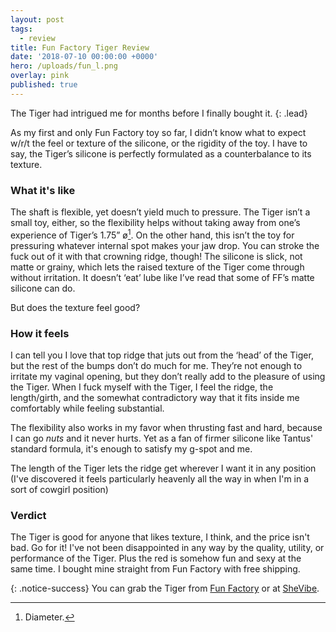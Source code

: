 ```yaml
---
layout: post
tags:
  - review
title: Fun Factory Tiger Review
date: '2018-07-10 00:00:00 +0000'
hero: /uploads/fun_l.png
overlay: pink
published: true
---
```

The Tiger had intrigued me for months before I finally bought it.
{: .lead}

As my first and only Fun Factory toy so far, I didn’t know what to expect w/r/t the feel or texture of the silicone, or the rigidity of the toy. I have to say, the Tiger’s silicone is perfectly formulated as a counterbalance to its texture. <!--break-->

### What it's like

The shaft is flexible, yet doesn’t yield much to pressure. The Tiger isn’t a small toy, either, so the flexibility helps without taking away from one’s experience of Tiger’s 1.75” ø[^1]. On the other hand, this isn’t the toy for pressuring whatever internal spot makes your jaw drop. You can stroke the fuck out of it with that crowning ridge, though! The silicone is slick, not matte or grainy, which lets the raised texture of the Tiger come through without irritation. It doesn’t ‘eat’ lube like I’ve read that some of FF’s matte silicone can do.

But does the texture feel good?

### How it feels

I can tell you I love that top ridge that juts out from the ‘head’ of the Tiger, but the rest of the bumps don’t do much for me. They’re not enough to irritate my vaginal opening, but they don’t really add to the pleasure of using the Tiger. When I fuck myself with the Tiger, I feel the ridge, the length/girth, and the somewhat contradictory way that it fits inside me comfortably while feeling substantial.

The flexibility also works in my favor when thrusting fast and hard, because I can go *nuts* and it never hurts. Yet as a fan of firmer silicone like Tantus' standard formula, it's enough to satisfy my g-spot and me.

The length of the Tiger lets the ridge get wherever I want it in any position (I've discovered it feels particularly heavenly all the way in when I'm in a sort of cowgirl position)

### Verdict
The Tiger is good for anyone that likes texture, I think, and the price isn't bad. Go for it! I've not been disappointed in any way by the quality, utility, or performance of the Tiger. Plus the red is somehow fun and sexy at the same time. I bought mine straight from Fun Factory with free shipping.

{: .notice-success}
You can grab the Tiger from [Fun Factory](https://us.funfactory.com/en/dildos/tiger/) or at [SheVibe](https://shevibe.com/fun-factory-tiger-silicone-dildo-red#oid=1432_1).

[^1]: Diameter.